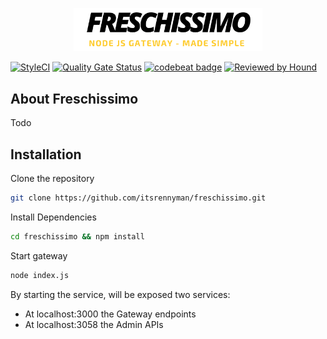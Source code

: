 <p align="center"><img src="./logo.png" width="60%"></p>

[![StyleCI](https://github.styleci.io/repos/249683371/shield?branch=master)](https://github.styleci.io/repos/249683371)
[![Quality Gate Status](https://sonarcloud.io/api/project_badges/measure?project=itsrennyman_freschissimo&metric=alert_status)](https://sonarcloud.io/dashboard?id=itsrennyman_freschissimo)
[![codebeat badge](https://codebeat.co/badges/b1ee6796-128c-4e0d-870d-26ff38d612db)](https://codebeat.co/projects/github-com-itsrennyman-freschissimo-master)
[![Reviewed by Hound](https://img.shields.io/badge/Reviewed_by-Hound-8E64B0.svg)](https://houndci.com)

## About Freschissimo

Todo

## Installation

Clone the repository

```bash
git clone https://github.com/itsrennyman/freschissimo.git
```

Install Dependencies

```bash
cd freschissimo && npm install
```

Start gateway

```bash
node index.js
```

By starting the service, will be exposed two services:

- At localhost:3000 the Gateway endpoints
- At localhost:3058 the Admin APIs
